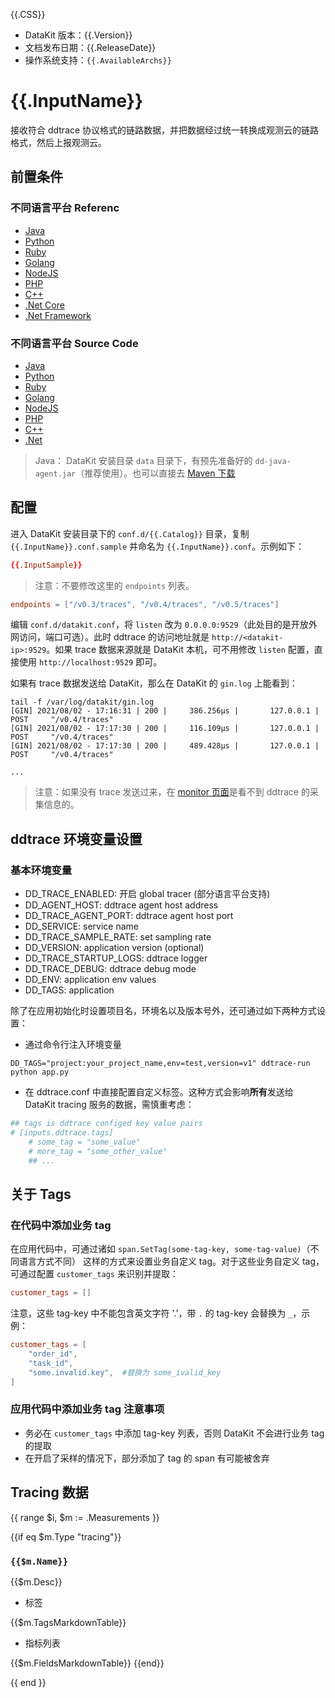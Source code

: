 {{.CSS}}

- DataKit 版本：{{.Version}}
- 文档发布日期：{{.ReleaseDate}}
- 操作系统支持：`{{.AvailableArchs}}`

# {{.InputName}}

接收符合 ddtrace 协议格式的链路数据，并把数据经过统一转换成观测云的链路格式，然后上报观测云。

## 前置条件

### 不同语言平台 Referenc

- [Java](https://docs.datadoghq.com/tracing/setup_overview/setup/java?tab=containers)
- [Python](https://docs.datadoghq.com/tracing/setup_overview/setup/python?tab=containers)
- [Ruby](https://docs.datadoghq.com/tracing/setup_overview/setup/ruby)
- [Golang](https://docs.datadoghq.com/tracing/setup_overview/setup/go?tab=containers)
- [NodeJS](https://docs.datadoghq.com/tracing/setup_overview/setup/nodejs?tab=containers)
- [PHP](https://docs.datadoghq.com/tracing/setup_overview/setup/php?tab=containers)
- [C++](https://docs.datadoghq.com/tracing/setup_overview/setup/cpp?tab=containers)
- [.Net Core](https://docs.datadoghq.com/tracing/setup_overview/setup/dotnet-core?tab=windows)
- [.Net Framework](https://docs.datadoghq.com/tracing/setup_overview/setup/dotnet-framework?tab=windows)

### 不同语言平台 Source Code

- [Java](https://github.com/DataDog/dd-trace-java)
- [Python](https://github.com/DataDog/dd-trace-py)
- [Ruby](https://github.com/DataDog/dd-trace-rb)
- [Golang](https://github.com/DataDog/dd-trace-go)
- [NodeJS](https://github.com/DataDog/dd-trace-js)
- [PHP](https://github.com/DataDog/dd-trace-php)
- [C++](https://github.com/opentracing/opentracing-cpp)
- [.Net](https://github.com/DataDog/dd-trace-dotnet)

> Java： DataKit 安装目录 `data` 目录下，有预先准备好的 `dd-java-agent.jar`（推荐使用）。也可以直接去 [Maven 下载](https://mvnrepository.com/artifact/com.datadoghq/dd-java-agent)

## 配置

进入 DataKit 安装目录下的 `conf.d/{{.Catalog}}` 目录，复制 `{{.InputName}}.conf.sample` 并命名为 `{{.InputName}}.conf`。示例如下：

```toml
{{.InputSample}}
```

> 注意：不要修改这里的 `endpoints` 列表。

```toml
endpoints = ["/v0.3/traces", "/v0.4/traces", "/v0.5/traces"]
```

编辑 `conf.d/datakit.conf`，将 `listen` 改为 `0.0.0.0:9529`（此处目的是开放外网访问，端口可选）。此时 ddtrace 的访问地址就是 `http://<datakit-ip>:9529`。如果 trace 数据来源就是 DataKit 本机，可不用修改 `listen` 配置，直接使用 `http://localhost:9529` 即可。

如果有 trace 数据发送给 DataKit，那么在 DataKit 的 `gin.log` 上能看到：

```shell
tail -f /var/log/datakit/gin.log
[GIN] 2021/08/02 - 17:16:31 | 200 |     386.256µs |       127.0.0.1 | POST     "/v0.4/traces"
[GIN] 2021/08/02 - 17:17:30 | 200 |     116.109µs |       127.0.0.1 | POST     "/v0.4/traces"
[GIN] 2021/08/02 - 17:17:30 | 200 |     489.428µs |       127.0.0.1 | POST     "/v0.4/traces"

...

```

> 注意：如果没有 trace 发送过来，在 [monitor 页面](datakit-tools-how-to#44462aae)是看不到 ddtrace 的采集信息的。

## ddtrace 环境变量设置

### 基本环境变量

- DD_TRACE_ENABLED: 开启 global tracer (部分语言平台支持)
- DD_AGENT_HOST: ddtrace agent host address
- DD_TRACE_AGENT_PORT: ddtrace agent host port
- DD_SERVICE: service name
- DD_TRACE_SAMPLE_RATE: set sampling rate
- DD_VERSION: application version (optional)
- DD_TRACE_STARTUP_LOGS: ddtrace logger
- DD_TRACE_DEBUG: ddtrace debug mode
- DD_ENV: application env values
- DD_TAGS: application

除了在应用初始化时设置项目名，环境名以及版本号外，还可通过如下两种方式设置：

- 通过命令行注入环境变量

```shell
DD_TAGS="project:your_project_name,env=test,version=v1" ddtrace-run python app.py
```

- 在 ddtrace.conf 中直接配置自定义标签。这种方式会影响**所有**发送给 DataKit tracing 服务的数据，需慎重考虑：

```toml
## tags is ddtrace configed key value pairs
# [inputs.ddtrace.tags]
	# some_tag = "some_value"
	# more_tag = "some_other_value"
	## ...
```

## 关于 Tags

### 在代码中添加业务 tag

在应用代码中，可通过诸如 `span.SetTag(some-tag-key, some-tag-value)`（不同语言方式不同） 这样的方式来设置业务自定义 tag。对于这些业务自定义 tag，可通过配置 `customer_tags` 来识别并提取：

```toml
customer_tags = []
```

注意，这些 tag-key 中不能包含英文字符 '.'，带 `.` 的 tag-key 会替换为 `_`，示例：

```toml
customer_tags = [
	"order_id",
	"task_id",
	"some.invalid.key",  #替换为 some_ivalid_key
]
```

### 应用代码中添加业务 tag 注意事项

- 务必在 `customer_tags` 中添加 tag-key 列表，否则 DataKit 不会进行业务 tag 的提取
- 在开启了采样的情况下，部分添加了 tag 的 span 有可能被舍弃

## Tracing 数据

{{ range $i, $m := .Measurements }}

{{if eq $m.Type "tracing"}}

### `{{$m.Name}}`

{{$m.Desc}}

- 标签

{{$m.TagsMarkdownTable}}

- 指标列表

{{$m.FieldsMarkdownTable}}
{{end}}

{{ end }}
